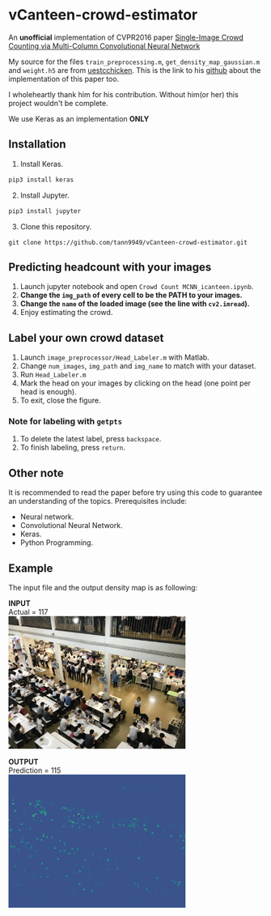 # vCanteen-crowd-estimator

An **unofficial** implementation of CVPR2016 paper [Single-Image Crowd Counting via Multi-Column Convolutional Neural Network](https://www.cv-foundation.org/openaccess/content_cvpr_2016/papers/Zhang_Single-Image_Crowd_Counting_CVPR_2016_paper.pdf)

My source for the files `train_preprocessing.m`, `get_density_map_gaussian.m`  and `weight.h5` are from [uestcchicken](https://github.com/uestcchicken). This is the link to his [github](https://github.com/uestcchicken/crowd-counting-MCNN) about the implementation of this paper too.

I wholeheartly thank him for his contribution. Without him(or her) this project wouldn't be complete.

We use Keras as an implementation **ONLY**

## Installation
1. Install Keras. 
```sh
pip3 install keras
```
2. Install Jupyter. 
```sh
pip3 install jupyter
```
3. Clone this repository. 
```
git clone https://github.com/tann9949/vCanteen-crowd-estimator.git
```

## Predicting headcount with your images
1. Launch jupyter notebook and open `Crowd Count MCNN_icanteen.ipynb`.
2. **Change the `img_path` of every cell to be the PATH to your images.**
3. **Change the `name` of the loaded image (see the line with `cv2.imread`).**
4. Enjoy estimating the crowd.

## Label your own crowd dataset
1. Launch `image_preprocessor/Head_Labeler.m` with Matlab.
2. Change `num_images`, `img_path` and `img_name` to match with your dataset.
3. Run `Head_Labeler.m`
4. Mark the head on your images by clicking on the head (one point per head is enough).
5. To exit, close the figure.

### Note for labeling with `getpts`
1. To delete the latest label, press `backspace`.
2. To finish labeling, press `return`.

## Other note
It is recommended to read the paper before try using this code to guarantee an understanding of the topics.
Prerequisites include: 
- Neural network.
- Convolutional Neural Network.
- Keras.
- Python Programming.

## Example
The input file and the output density map is as following:

**INPUT**<br>
Actual = 117<br>
<img src="/icanteen_img/test_7.jpg" width="350">

**OUTPUT**<br>
Prediction = 115<br>
<img src="/icanteen_heat/heat_test_7.png" width="350">

